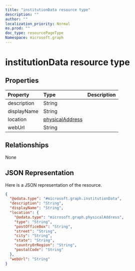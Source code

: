 ```yaml
---
title: "institutionData resource type"
description: ""
author: ""
localization_priority: Normal
ms.prod: ""
doc_type: resourcePageType
Namespace: microsoft.graph
---
```



# institutionData resource type



## Properties
|Property|Type|Description|
|:---|:---|:---|
|description|String||
|displayName|String||
|location|[physicalAddress](../resources/physicalAddress.md)||
|webUrl|String||

## Relationships
None

## JSON Representation
Here is a JSON representation of the resource.
<!-- {
  "blockType": "resource",
  "@odata.type": "microsoft.graph.institutionData"
}
-->
``` json
{
  "@odata.type": "#microsoft.graph.institutionData",
  "description": "String",
  "displayName": "String",
  "location": {
    "@odata.type": "microsoft.graph.physicalAddress",
    "type": "String",
    "postOfficeBox": "String",
    "street": "String",
    "city": "String",
    "state": "String",
    "countryOrRegion": "String",
    "postalCode": "String"
  },
  "webUrl": "String"
}
```

